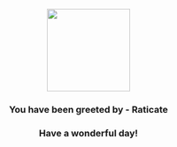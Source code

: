 <p align="center">
    <img src="https://raw.githubusercontent.com/PokeAPI/sprites/master/sprites/pokemon/20.png" width="150" height="150">
</p>
<h3 align="center">You have been greeted by - <b>Raticate</b></h3>
<h3 align="center">Have a wonderful day!</h3>
